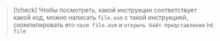 
> [!check] 
> Чтобы посмотреть, какой инструкции соответствует какой код, можно написать `file.asm` с такой инструкцией, скомпилировать его `nasm file.asm` и `открыть байт-представление` `hd file`


